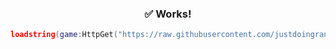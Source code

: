  <h3 align="center">✅ Works!</h3>
  
```lua
loadstring(game:HttpGet("https://raw.githubusercontent.com/justdoingrandomstuff/World-Zero/refs/heads/main/autofarm"))()
```
